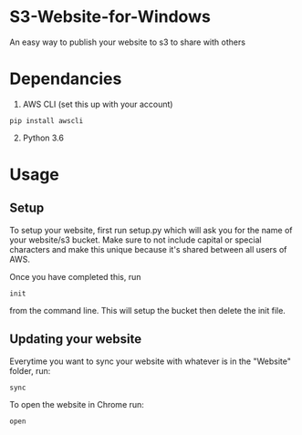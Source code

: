 # S3-Website-for-Windows
An easy way to publish your website to s3 to share with others

# Dependancies

1. AWS CLI (set this up with your account)
  ```
  pip install awscli
  ```
2. Python 3.6


# Usage
## Setup
To setup your website, first run setup.py which will ask you for the name of your website/s3 bucket. Make sure to not include capital or special characters and make this unique because it's shared between all users of AWS.

Once you have completed this, run

```
init
```

from the command line. This will setup the bucket then delete the init file.

## Updating your website
Everytime you want to sync your website with whatever is in the "Website" folder, run:

```
sync
```

To open the website in Chrome run:

```
open
```
